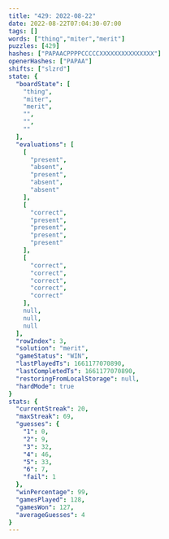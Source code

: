 ```yaml
---
title: "429: 2022-08-22"
date: 2022-08-22T07:04:30-07:00
tags: []
words: ["thing","miter","merit"]
puzzles: [429]
hashes: ["PAPAACPPPPCCCCCXXXXXXXXXXXXXXX"]
openerHashes: ["PAPAA"]
shifts: ["slzrd"]
state: {
  "boardState": [
    "thing",
    "miter",
    "merit",
    "",
    "",
    ""
  ],
  "evaluations": [
    [
      "present",
      "absent",
      "present",
      "absent",
      "absent"
    ],
    [
      "correct",
      "present",
      "present",
      "present",
      "present"
    ],
    [
      "correct",
      "correct",
      "correct",
      "correct",
      "correct"
    ],
    null,
    null,
    null
  ],
  "rowIndex": 3,
  "solution": "merit",
  "gameStatus": "WIN",
  "lastPlayedTs": 1661177070890,
  "lastCompletedTs": 1661177070890,
  "restoringFromLocalStorage": null,
  "hardMode": true
}
stats: {
  "currentStreak": 20,
  "maxStreak": 69,
  "guesses": {
    "1": 0,
    "2": 9,
    "3": 32,
    "4": 46,
    "5": 33,
    "6": 7,
    "fail": 1
  },
  "winPercentage": 99,
  "gamesPlayed": 128,
  "gamesWon": 127,
  "averageGuesses": 4
}
---
```


<!-- more -->
